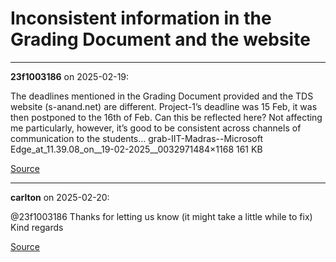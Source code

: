 # Inconsistent information in the Grading Document and the website


---

**23f1003186** on 2025-02-19:

The deadlines mentioned in the Grading Document provided and the TDS website (s-anand.net) are different. Project-1’s deadline was 15 Feb, it was then postponed to the 16th of Feb. Can this be reflected here?
Not affecting me particularly, however, it’s good to be consistent across channels of communication to the students…
grab-IIT-Madras--Microsoft Edge_at_11.39.08_on__19-02-2025__0032971484×1168 161 KB

[Source](https://discourse.onlinedegree.iitm.ac.in/t/inconsistent-information-in-the-grading-document-and-the-website/167679/1)

---

**carlton** on 2025-02-20:

@23f1003186
Thanks for letting us know (it might take a little while to fix)
Kind regards

[Source](https://discourse.onlinedegree.iitm.ac.in/t/inconsistent-information-in-the-grading-document-and-the-website/167679/2)